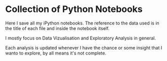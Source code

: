# Collection of Python Notebooks

Here I save all my iPython notebooks. The reference to the data used is in the title of each file and inside the notebook itself.

I mostly focus on Data Vizualisation and Exploratory Analysis in general.

Each analysis is updated whenever I have the chance or some insight that I wanto to explore, by all means it's not complete.



